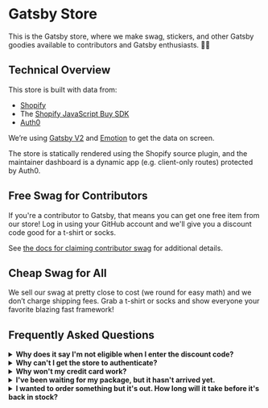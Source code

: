 # Gatsby Store

This is the Gatsby store, where we make swag, stickers, and other Gatsby goodies available to contributors and Gatsby enthusiasts. 💪💜

## Technical Overview

This store is built with data from:

- [Shopify](https://shopify.com)
- The [Shopify JavaScript Buy SDK](https://shopify.github.io/js-buy-sdk/)
- [Auth0](https://auth0.com/)

We’re using [Gatsby V2](https://github.com/gatsbyjs/gatsby) and [Emotion](https://emotion.sh/) to get the data on screen.

The store is statically rendered using the Shopify source plugin, and the maintainer dashboard is a dynamic app (e.g. client-only routes) protected by Auth0.

## Free Swag for Contributors

If you're a contributor to Gatsby, that means you can get one free item from our store! Log in using your GitHub account and we'll give you a discount code good for a t-shirt or socks.

See [the docs for claiming contributor swag](https://next.gatsbyjs.org/docs/contributor-swag/) for additional details.

## Cheap Swag for All

We sell our swag at pretty close to cost (we round for easy math) and we don’t charge shipping fees. Grab a t-shirt or socks and show everyone your favorite blazing fast framework!

## Frequently Asked Questions

<details>
  <summary><strong>Why does it say I'm not eligible when I enter the discount code?</strong></summary>

  &nbsp; <!-- leave this here to avoid smashing the text against the summary -->

  Try opening the store in an incognito window and then proceed to check out. When checking out, make sure you're using the same email that's listed on your GitHub account.
</details>


<details>
  <summary><strong>Why can't I get the store to authenticate?</strong></summary>

  &nbsp; <!-- leave this here to avoid smashing the text against the summary -->

  We _think_ this is a local storage issue, and it only seems to happen in Safari-based browsers. This includes all iOS browsers. Please see [this issue](https://github.com/gatsbyjs/store.gatsbyjs.org/issues/106) for details (or to help us fix it).
</details>


<details>
  <summary><strong>Why won't my credit card work?</strong></summary>

  &nbsp; <!-- leave this here to avoid smashing the text against the summary -->

  Please make sure the card isn't frozen or otherwise blocked by your financial institution. If it's not that, please send us an email to team@gatsbyjs.com if you're unable to pay with your credit card.
</details>


<details>
  <summary><strong>I've been waiting for my package, but it hasn't arrived yet.</strong></summary>

  &nbsp; <!-- leave this here to avoid smashing the text against the summary -->

  International shipments can take up to 6 weeks to be delivered. 😱 Tracking updates may not always show up in real time on your tracking link. If you still have not received your order at the end of 6 weeks, please let us know and we'll see how we can help!
</details>


<details>
  <summary><strong>I wanted to order something but it's out. How long will it take before it's back in stock?</strong></summary>

  &nbsp; <!-- leave this here to avoid smashing the text against the summary -->

  Some of the swag has been selling like hotcakes (only less tasty and a providing a bit more coverage). Once an item is out, it takes us about 3 weeks for it to get back in stock. 
</details>
